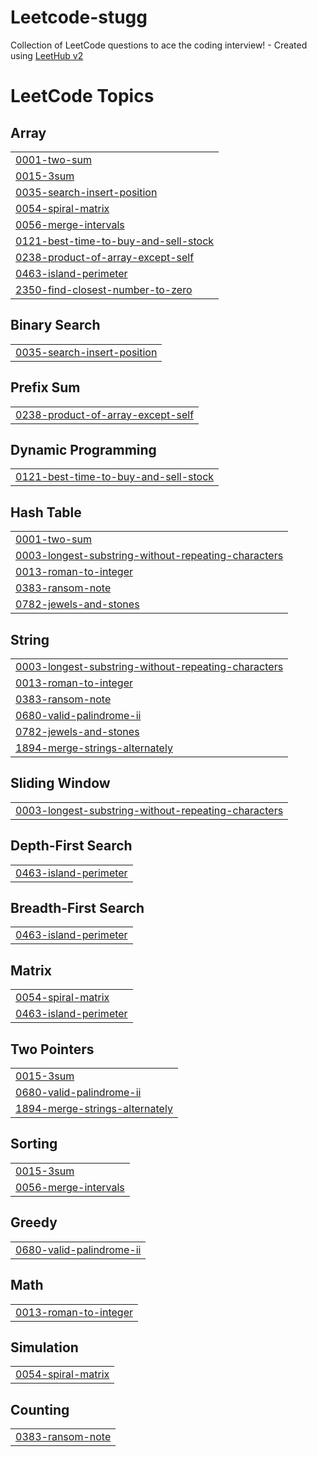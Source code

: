 # Leetcode-stugg
Collection of LeetCode questions to ace the coding interview! - Created using [LeetHub v2](https://github.com/arunbhardwaj/LeetHub-2.0)

<!---LeetCode Topics Start-->
# LeetCode Topics
## Array
|  |
| ------- |
| [0001-two-sum](https://github.com/omin23/Leetcode-stugg/tree/master/0001-two-sum) |
| [0015-3sum](https://github.com/omin23/Leetcode-stugg/tree/master/0015-3sum) |
| [0035-search-insert-position](https://github.com/omin23/Leetcode-stugg/tree/master/0035-search-insert-position) |
| [0054-spiral-matrix](https://github.com/omin23/Leetcode-stugg/tree/master/0054-spiral-matrix) |
| [0056-merge-intervals](https://github.com/omin23/Leetcode-stugg/tree/master/0056-merge-intervals) |
| [0121-best-time-to-buy-and-sell-stock](https://github.com/omin23/Leetcode-stugg/tree/master/0121-best-time-to-buy-and-sell-stock) |
| [0238-product-of-array-except-self](https://github.com/omin23/Leetcode-stugg/tree/master/0238-product-of-array-except-self) |
| [0463-island-perimeter](https://github.com/omin23/Leetcode-stugg/tree/master/0463-island-perimeter) |
| [2350-find-closest-number-to-zero](https://github.com/omin23/Leetcode-stugg/tree/master/2350-find-closest-number-to-zero) |
## Binary Search
|  |
| ------- |
| [0035-search-insert-position](https://github.com/omin23/Leetcode-stugg/tree/master/0035-search-insert-position) |
## Prefix Sum
|  |
| ------- |
| [0238-product-of-array-except-self](https://github.com/omin23/Leetcode-stugg/tree/master/0238-product-of-array-except-self) |
## Dynamic Programming
|  |
| ------- |
| [0121-best-time-to-buy-and-sell-stock](https://github.com/omin23/Leetcode-stugg/tree/master/0121-best-time-to-buy-and-sell-stock) |
## Hash Table
|  |
| ------- |
| [0001-two-sum](https://github.com/omin23/Leetcode-stugg/tree/master/0001-two-sum) |
| [0003-longest-substring-without-repeating-characters](https://github.com/omin23/Leetcode-stugg/tree/master/0003-longest-substring-without-repeating-characters) |
| [0013-roman-to-integer](https://github.com/omin23/Leetcode-stugg/tree/master/0013-roman-to-integer) |
| [0383-ransom-note](https://github.com/omin23/Leetcode-stugg/tree/master/0383-ransom-note) |
| [0782-jewels-and-stones](https://github.com/omin23/Leetcode-stugg/tree/master/0782-jewels-and-stones) |
## String
|  |
| ------- |
| [0003-longest-substring-without-repeating-characters](https://github.com/omin23/Leetcode-stugg/tree/master/0003-longest-substring-without-repeating-characters) |
| [0013-roman-to-integer](https://github.com/omin23/Leetcode-stugg/tree/master/0013-roman-to-integer) |
| [0383-ransom-note](https://github.com/omin23/Leetcode-stugg/tree/master/0383-ransom-note) |
| [0680-valid-palindrome-ii](https://github.com/omin23/Leetcode-stugg/tree/master/0680-valid-palindrome-ii) |
| [0782-jewels-and-stones](https://github.com/omin23/Leetcode-stugg/tree/master/0782-jewels-and-stones) |
| [1894-merge-strings-alternately](https://github.com/omin23/Leetcode-stugg/tree/master/1894-merge-strings-alternately) |
## Sliding Window
|  |
| ------- |
| [0003-longest-substring-without-repeating-characters](https://github.com/omin23/Leetcode-stugg/tree/master/0003-longest-substring-without-repeating-characters) |
## Depth-First Search
|  |
| ------- |
| [0463-island-perimeter](https://github.com/omin23/Leetcode-stugg/tree/master/0463-island-perimeter) |
## Breadth-First Search
|  |
| ------- |
| [0463-island-perimeter](https://github.com/omin23/Leetcode-stugg/tree/master/0463-island-perimeter) |
## Matrix
|  |
| ------- |
| [0054-spiral-matrix](https://github.com/omin23/Leetcode-stugg/tree/master/0054-spiral-matrix) |
| [0463-island-perimeter](https://github.com/omin23/Leetcode-stugg/tree/master/0463-island-perimeter) |
## Two Pointers
|  |
| ------- |
| [0015-3sum](https://github.com/omin23/Leetcode-stugg/tree/master/0015-3sum) |
| [0680-valid-palindrome-ii](https://github.com/omin23/Leetcode-stugg/tree/master/0680-valid-palindrome-ii) |
| [1894-merge-strings-alternately](https://github.com/omin23/Leetcode-stugg/tree/master/1894-merge-strings-alternately) |
## Sorting
|  |
| ------- |
| [0015-3sum](https://github.com/omin23/Leetcode-stugg/tree/master/0015-3sum) |
| [0056-merge-intervals](https://github.com/omin23/Leetcode-stugg/tree/master/0056-merge-intervals) |
## Greedy
|  |
| ------- |
| [0680-valid-palindrome-ii](https://github.com/omin23/Leetcode-stugg/tree/master/0680-valid-palindrome-ii) |
## Math
|  |
| ------- |
| [0013-roman-to-integer](https://github.com/omin23/Leetcode-stugg/tree/master/0013-roman-to-integer) |
## Simulation
|  |
| ------- |
| [0054-spiral-matrix](https://github.com/omin23/Leetcode-stugg/tree/master/0054-spiral-matrix) |
## Counting
|  |
| ------- |
| [0383-ransom-note](https://github.com/omin23/Leetcode-stugg/tree/master/0383-ransom-note) |
<!---LeetCode Topics End-->